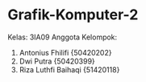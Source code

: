 # Grafik-Komputer-2

Kelas:  3IA09
  Anggota Kelompok:
1. Antonius Fhilifi {50420202}
2. Dwi Putra {50420399} 
3. Riza Luthfi Baihaqi {51420118}
